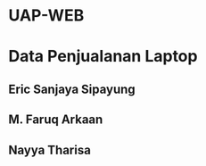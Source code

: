# UAP-WEB
# Data Penjualanan Laptop
Eric Sanjaya Sipayung
---
M. Faruq Arkaan
---
Nayya Tharisa
---
